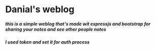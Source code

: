 # Danial's weblog

<h5>this is a simple weblog that's made wit expressjs and bootstrap for sharing your notes and see other people notes</h5>
<h5>I used token and set it for auth process</h5>
